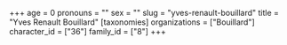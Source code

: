 +++
age = 0
pronouns = ""
sex = ""
slug = "yves-renault-bouillard"
title = "Yves Renault Bouillard"
[taxonomies]
organizations = ["Bouillard"]
character_id = ["36"]
family_id = ["8"]
+++


